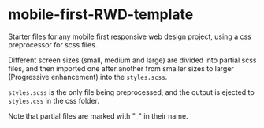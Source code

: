 # mobile-first-RWD-template

Starter files for any mobile first responsive web design project, using a css preprocessor for scss files.

Different screen sizes (small, medium and large) are divided into partial scss files, and then imported one after another 
from smaller sizes to larger (Progressive enhancement) into the `styles.scss`. 

`styles.scss` is the only file being preprocessed, and the output is ejected to `styles.css` in the css folder.

Note that partial files are marked with "_" in their name.
